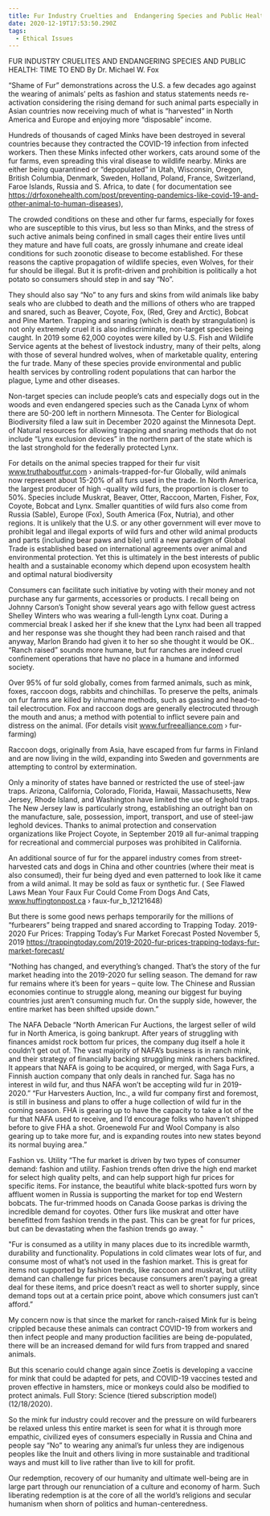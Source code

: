 ```yaml
---
title: Fur Industry Cruelties and  Endangering Species and Public Health
date: 2020-12-19T17:53:50.290Z
tags:
  - Ethical Issues
---
```

FUR INDUSTRY CRUELITES AND  ENDANGERING SPECIES AND PUBLIC HEALTH: TIME TO END
                                                   By Dr. Michael W. Fox

“Shame of Fur” demonstrations across the U.S. a few decades ago against the wearing of animals’ pelts as fashion and status statements needs re-activation considering the rising demand for such animal parts especially in Asian countries now receiving much of what is “harvested” in North America and Europe and enjoying more “disposable” income.

Hundreds of thousands of caged Minks have been destroyed in several countries because they contracted the COVID-19 infection from infected workers. Then these Minks infected other workers, cats around some of the fur farms, even spreading this viral disease to wildlife nearby. Minks are either being quarantined or “depopulated” in Utah, Wisconsin, Oregon, British Columbia, Denmark, Sweden, Holland, Poland, France, Switzerland, Faroe Islands, Russia and S. Africa, to date ( for documentation see  https://drfoxonehealth.com/post/preventing-pandemics-like-covid-19-and-other-animal-to-human-diseases),

The crowded conditions on these and other fur farms, especially for foxes who are susceptible to this virus, but less so than Minks, and the stress of such active animals being confined in small cages their entire lives until they mature and have full coats, are grossly inhumane and create ideal conditions for such zoonotic disease to become established. For these reasons the captive propagation of wildlife species, even Wolves, for their fur should be illegal. But it is profit-driven and prohibition is politically a hot potato so consumers should step in and say “No”.

They should also say “No” to any furs and skins from wild animals like baby seals who are clubbed to death and the millions of others who are trapped and snared, such as Beaver, Coyote, Fox, (Red, Grey and Arctic), Bobcat and Pine Marten. Trapping and snaring (which is death by strangulation) is not only extremely cruel it is also indiscriminate, non-target species being caught.In 2019 some 62,000 coyotes were killed by U.S. Fish and Wildlife Service agents at the behest of livestock industry, many of their pelts, along with those of several hundred wolves, when of marketable quality, entering the fur trade. Many of these species provide environmental and public health services by controlling rodent populations that can harbor the plague, Lyme and other diseases.

 Non-target species can include people’s cats and especially dogs out in the woods and even endangered species such as the Canada Lynx of whom there are 50-200 left in northern Minnesota. The Center for Biological Biodiversity filed a law suit in December 2020 against the Minnesota Dept. of Natural resources for allowing trapping and snaring methods that do not include “Lynx exclusion devices” in the northern part of the state which is the last stronghold for the federally protected Lynx.

For details on the animal species trapped for their fur visit  www.truthaboutfur.com › animals-trapped-for-fur
Globally, wild animals now represent about 15-20% of all furs used in the trade. In North America, the largest producer of high -quality wild furs, the proportion is closer to 50%. Species include Muskrat, Beaver, Otter, Raccoon, Marten, Fisher, Fox, Coyote, Bobcat and Lynx. Smaller quantities of wild furs also come from Russia (Sable), Europe (Fox), South America (Fox, Nutria), and other regions.
It is unlikely that the U.S. or any other government will ever move to prohibit legal and illegal exports of wild furs and other wild animal products and parts (including bear paws and bile) until a new paradigm of Global Trade is established based on international agreements over animal and environmental protection. Yet this is ultimately in the best interests of public health and a sustainable economy which depend upon ecosystem health and optimal natural biodiversity

Consumers can facilitate such initiative by voting with their money and not purchase any fur garments, accessories or products. I recall being on Johnny Carson’s Tonight show several years ago with fellow guest actress Shelley Winters who was wearing a full-length Lynx coat. During a commercial break I asked her if she knew that the Lynx had been all trapped and her response was she thought they had been ranch raised and that anyway, Marlon Brando had given it to her so she thought it would be OK.. “Ranch raised” sounds more humane, but fur ranches are indeed cruel confinement operations that have no place in a humane and informed society.

Over 95% of fur sold globally, comes from farmed animals, such as mink, foxes, raccoon dogs, rabbits and chinchillas. To preserve the pelts, animals on fur farms are killed by inhumane methods, such as gassing and head-to-tail electrocution. Fox and raccoon dogs are generally electrocuted through the mouth and anus; a method with potential to inflict severe pain and distress on the animal. (For details visit www.furfreealliance.com › fur-farming)

Raccoon dogs, originally from Asia, have escaped from fur farms in Finland and are now living in the wild, expanding into Sweden and governments are attempting to control by extermination.

 Only a minority of states have banned or restricted the use of steel-jaw traps. Arizona, California, Colorado, Florida, Hawaii, Massachusetts, New Jersey, Rhode Island, and Washington have limited the use of leghold traps. The New Jersey law is particularly strong, establishing an outright ban on the manufacture, sale, possession, import, transport, and use of steel-jaw leghold devices. Thanks to animal protection and conservation organizations like Project Coyote, in September 2019 all fur-animal trapping for recreational and commercial purposes was prohibited in California.

An additional source of fur for the apparel industry comes from street-harvested cats and dogs in China and other countries (where their meat is also consumed), their fur being dyed and even patterned to look like it came from a wild animal. It may be sold as faux or synthetic fur. ( See Flawed Laws Mean Your Faux Fur Could Come From Dogs And Cats, www.huffingtonpost.ca › faux-fur_b_12121648)

But there is some good news perhaps temporarily for the millions of “furbearers” being trapped and snared according to Trapping Today. 2019-2020 Fur Prices: Trapping Today’s Fur Market Forecast Posted November 5, 2019   https://trappingtoday.com/2019-2020-fur-prices-trapping-todays-fur-market-forecast/

“Nothing has changed, and everything’s changed. That’s the story of the fur market heading into the 2019-2020 fur selling season. The demand for raw fur remains where it’s been for years – quite low. The Chinese and Russian economies continue to struggle along, meaning our biggest fur buying countries just aren’t consuming much fur. On the supply side, however, the entire market has been shifted upside down.”

The NAFA Debacle
“North American Fur Auctions, the largest seller of wild fur in North America, is going bankrupt. After years of struggling with finances amidst rock bottom fur prices, the company dug itself a hole it couldn’t get out of. The vast majority of NAFA’s business is in ranch mink, and their strategy of financially backing struggling mink ranchers backfired. It appears that NAFA is going to be acquired, or merged, with Saga Furs, a Finnish auction company that only deals in ranched fur. Saga has no interest in wild fur, and thus NAFA won’t be accepting wild fur in 2019-2020.”
“Fur Harvesters Auction, Inc., a wild fur company first and foremost, is still in business and plans to offer a huge collection of wild fur in the coming season. FHA is gearing up to have the capacity to take a lot of the fur that NAFA used to receive, and I’d encourage folks who haven’t shipped before to give FHA  a shot. Groenewold Fur and Wool Company is also gearing up to take more fur, and is expanding routes into new states beyond its normal buying area.”  

Fashion vs. Utility
“The fur market is driven by two types of consumer demand: fashion and utility. Fashion trends often drive the high end market for select high quality pelts, and can help support high fur prices for specific items. For instance, the beautiful white black-spotted furs worn by affluent women in Russia is supporting the market for top end Western bobcats. The fur-trimmed hoods on Canada Goose parkas is driving the incredible demand for coyotes. Other furs like muskrat and otter have benefitted from fashion trends in the past. This can be great for fur prices, but can be devastating when the fashion trends go away."

"Fur is consumed as a utility in many places due to its incredible warmth, durability and functionality. Populations in cold climates wear lots of fur, and consume most of what’s not used in the fashion market. This is great for items not supported by fashion trends, like raccoon and muskrat, but utility demand can challenge fur prices because consumers aren’t paying a great deal for these items, and price doesn’t react as well to shorter supply, since demand tops out at a certain price point, above which consumers just can’t afford.”

My concern now is that since the market for ranch-raised Mink fur is being crippled because these animals can contract COVID-19 from workers and then infect people and many production facilities are being de-populated, there will be an increased demand for wild furs from trapped and snared animals.

 But this scenario could change again since Zoetis is developing a vaccine for mink that could be adapted for pets, and COVID-19 vaccines tested and proven effective in hamsters, mice or monkeys could also be modified to protect animals. Full Story: Science (tiered subscription model) (12/18/2020).

 So the mink fur industry could recover and the pressure on wild furbearers be relaxed unless this entire market is seen for what it is through more empathic, civilized eyes of consumers especially in Russia and China and people say “No” to wearing any animal’s fur unless they are indigenous peoples like the Inuit and others living in more sustainable and traditional ways and must kill to live rather than live to kill for profit.

Our redemption, recovery of our humanity and ultimate well-being are in large part through our renunciation of a culture and economy of harm. Such liberating redemption is at the core of all the world’s religions and secular humanism when shorn of politics and human-centeredness. 
 







 
